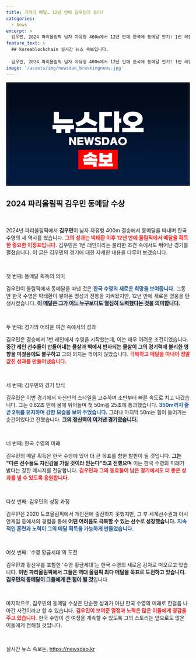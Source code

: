 ```yaml
---
title: 기적의 메달… 12년 만에 김우민의 승리!
categories:
  - News
excerpt: >
  김우민, 2024 파리올림픽 남자 자유형 400m에서 12년 만에 한국에 동메달 안기! 1번 레인의 불리함을 뚫고 기록한 값진 성과에 그는 남은 경기에서도 기적을 기대한다고 밝혔다.
feature_text: >
  ## koreablockchain 실시간 뉴스 속보입니다.

  김우민, 2024 파리올림픽 남자 자유형 400m에서 12년 만에 한국에 동메달 안기! 1번 레인의 불리함을 뚫고 기록한 값진 성과에 그는 남은 경기에서도 기적을 기대한다고 밝혔다.
image: '/assets/img/newsdao_breakingnews.jpg'
---
```


<p><img src="/assets/img/newsdao_breakingnews.jpg" alt="koreablockchain 속보" /></p>

<h2 data-ke-size="size26">2024 파리올림픽 김우민 동메달 수상</h2>

<p data-ke-size="size16">&nbsp;</p>

<p>2024년 파리올림픽에서 <b>김우민</b>이 남자 자유형 400m 결승에서 동메달을 따내며 한국 수영의 새 역사를 썼습니다. <b><span style="color: #ee2323;">그의 성과는 박태환 이후 12년 만에 올림픽에서 메달을 획득한 중요한 이정표입니다.</span></b> 김우민은 1번 레인이라는 불리한 조건 속에서도 뛰어난 경기를 펼쳤습니다. 이 글은 김우민의 경기에 대한 자세한 내용을 다루어 보겠습니다. </p>

<p data-ke-size="size16">&nbsp;</p>

<p>첫 번째: 동메달 획득의 의미</p>

<p>김우민이 올림픽에서 동메달을 따낸 것은 <b><span style="color: #1a5490;">한국 수영의 새로운 희망을 보여줍니다.</span></b> 그동안 한국 수영은 박태환이 쌓아온 명성과 전통을 지켜왔지만, 12년 만에 새로운 영웅을 탄생시켰습니다. <b><span style="background-color: #21538527;">이 메달은 그가 어느 누구보다도 열심히 노력했다는 것을 의미합니다.</span></b> </p>

<p data-ke-size="size16">&nbsp;</p>

<p>두 번째: 경기의 어려운 여건 속에서의 성과</p>

<p>김우민은 결승에서 1번 레인에서 수영을 시작했는데, 이는 매우 어려운 조건이었습니다. <b>중간 레인 선수들이 만들어내는 물살과 벽에서 반사되는 물살이 그의 경기력에 불리한 영향을 미쳤음에도 불구하고</b> 그의 의지는 꺾이지 않았습니다. <b><span style="color: #ee2323;">극복하고 메달을 따내어 정말 값진 성과를 만들어냈습니다.</span></b> </p>

<p data-ke-size="size16">&nbsp;</p>

<p>세 번째: 김우민의 경기 방식</p>

<p>김우민은 이번 경기에서 자신만의 스타일을 고수하며 초반부터 빠른 속도로 치고 나갔습니다. 그는 0.62초 만에 물에 뛰어들며 첫 50m를 25초에 통과했습니다. <b><span style="color: #1a5490;">350m까지 줄곧 2위를 유지하며 강한 모습을 보여 주었습니다.</span></b> 그러나 마지막 50m는 힘이 들어가는 순간이었다고 전했습니다. <b><span style="background-color: #21538527;">그의 정신력이 이겨낸 경기였습니다.</span></b></p>

<p data-ke-size="size16">&nbsp;</p>

<p>네 번째: 한국 수영의 미래</p>

<p>김우민의 메달 획득은 한국 수영에 있어 더 큰 목표를 향한 발판이 될 것입니다. <b>그는 "다른 선수들도 자신감을 가질 것이라 믿는다"라고 전했으며</b> 이는 한국 수영의 미래가 밝다는 강한 메시지를 전달합니다. <b><span style="color: #ee2323;">김우민과 그의 동료들이 남은 경기에서도 더 좋은 성과를 낼 수 있도록 응원합니다.</span></b> </p>

<p data-ke-size="size16">&nbsp;</p>

<p>다섯 번째: 김우민의 성장 과정</p>

<p>김우민은 2020 도쿄올림픽에서 개인전에 출전하지 못했지만, 그 후 세계선수권과 아시안게임 등에서의 경험을 통해 <b>어떤 어려움도 극복할 수 있는 선수로 성장했습니다.</b> <b><span style="color: #1a5490;">지속적인 훈련과 노력이 그의 메달 획득을 가능하게 만들었습니다.</span></b> </p>

<p data-ke-size="size16">&nbsp;</p>

<p>여섯 번째: '수영 황금세대'의 도전</p>

<p>김우민과 황선우를 포함한 '수영 황금세대'는 한국 수영의 새로운 강자로 떠오르고 있습니다. <b>이번 파리올림픽에서 그들은 역대 올림픽 최다 메달을 목표로 도전하고 있습니다.</b> <b><span style="background-color: #21538527;">김우민의 동메달이 그들에게 큰 힘이 될 것</span></b>입니다.</p>

<p data-ke-size="size16">&nbsp;</p>

<p>마지막으로, 김우민의 동메달 수상은 단순한 성과가 아닌 한국 수영의 미래로 한걸음 나아간 사건이라고 할 수 있습니다. <b><span style="color: #ee2323;">김우민이 보여준 열정과 노력은 많은 이들에게 영감을 주고 있습니다.</span></b> 한국 수영이 긴 여정을 계속할 수 있도록 그의 스토리는 앞으로도 많은 이들에게 전해질 것입니다. </p>

<p data-ke-size="size16">&nbsp;</p>
실시간 뉴스 속보는, <a href="https://newsdao.kr" rel="dofollow">https://newsdao.kr</a>


